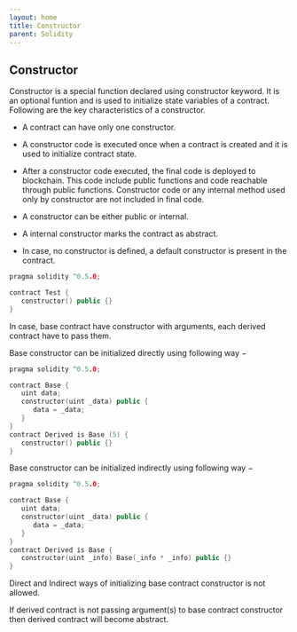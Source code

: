 ```yaml
---
layout: home
title: Constructor
parent: Solidity
---
```


## Constructor
Constructor is a special function declared using constructor keyword. It is an optional funtion and is used to initialize state variables of a contract. Following are the key characteristics of a constructor.

* A contract can have only one constructor.

* A constructor code is executed once when a contract is created and it is used to initialize contract state.

* After a constructor code executed, the final code is deployed to blockchain. This code include public functions and code reachable through public functions. Constructor code or any internal method used only by constructor are not included in final code.

* A constructor can be either public or internal.

* A internal constructor marks the contract as abstract.

* In case, no constructor is defined, a default constructor is present in the contract.

```c++
pragma solidity ^0.5.0;

contract Test {
   constructor() public {}
}
```
In case, base contract have constructor with arguments, each derived contract have to pass them.

Base constructor can be initialized directly using following way −
```c++
pragma solidity ^0.5.0;

contract Base {
   uint data;
   constructor(uint _data) public {
      data = _data;   
   }
}
contract Derived is Base (5) {
   constructor() public {}
}
```
Base constructor can be initialized indirectly using following way −
```c++
pragma solidity ^0.5.0;

contract Base {
   uint data;
   constructor(uint _data) public {
      data = _data;   
   }
}
contract Derived is Base {
   constructor(uint _info) Base(_info * _info) public {}
}
```
Direct and Indirect ways of initializing base contract constructor is not allowed.

If derived contract is not passing argument(s) to base contract constructor then derived contract will become abstract.
